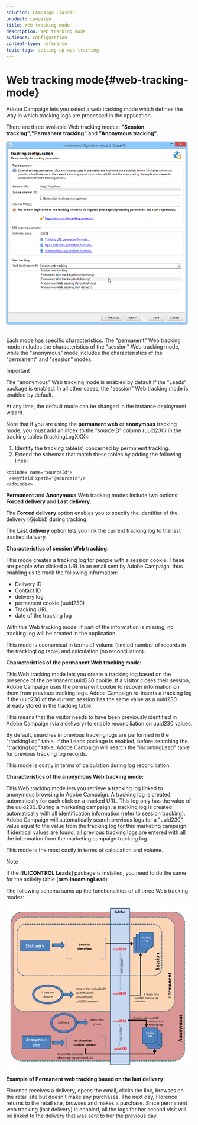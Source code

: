 ```yaml
---
solution: Campaign Classic
product: campaign
title: Web tracking mode
description: Web tracking mode
audience: configuration
content-type: reference
topic-tags: setting-up-web-tracking
---
```


# Web tracking mode{#web-tracking-mode}

Adobe Campaign lets you select a web tracking mode which defines the way in which tracking logs are processed in the application.

There are three available Web tracking modes: **"Session tracking"**,**"Permanent tracking"** and **"Anonymous tracking"**. 

![](assets/s_ncs_install_deployment_wiz_tracking_mode.png)

Each mode has specific characteristics. The "permanent" Web tracking mode includes the characteristics of the "session" Web tracking mode, while the "anonymous" mode includes the characteristics of the "permanent" and "session" modes.

>[!IMPORTANT]
>
>The "anonymous" Web tracking mode is enabled by default if the "Leads" package is enabled. In all other cases, the "session" Web tracking mode is enabled by default.
>
>At any time, the default mode can be changed in the instance deployment wizard.

Note that if you are using the **permanent web** or **anonymous** tracking mode, you must add an index to the "sourceID" column (uuid230) in the tracking tables (trackingLogXXX):

1. Identify the tracking table(s) concerned by permanent tracking.
1. Extend the schemas that match these tables by adding the following lines:

```
<dbindex name="sourceId">
 <keyfield xpath="@sourceId"/>
</dbindex>
```

**Permanent** and **Anonymous** Web tracking modes include two options: **Forced delivery** and **Last delivery**.

The **Forced delivery** option enables you to specify the identifier of the delivery (@jobid) during tracking.

The **Last delivery** option lets you link the current tracking log to the last tracked delivery.

**Characteristics of session Web tracking:**

This mode creates a tracking log for people with a session cookie. These are people who clicked a URL in an email sent by Adobe Campaign, thus enabling us to track the following information:

* Delivery ID
* Contact ID
* delivery log
* permanent cookie (uuid230)
* Tracking URL
* date of the tracking log

With this Web tracking mode, if part of the information is missing, no tracking log will be created in the application.

This mode is economical in terms of volume (limited number of records in the trackingLog table) and calculation (no reconciliation).

**Characteristics of the permanent Web tracking mode:**

This Web tracking mode lets you create a tracking log based on the presence of the permanent uuid230 cookie. If a visitor closes their session, Adobe Campaign uses the permanent cookie to recover information on them from previous tracking logs. Adobe Campaign re-inserts a tracking log if the uuid230 of the current session has the same value as a uuid230 already stored in the tracking table.

This means that the visitor needs to have been previously identified in Adobe Campaign (via a delivery) to enable reconciliation on uuid230 values.

By default, searches in previous tracking logs are performed in the "trackingLog" table. If the Leads package is enabled, before searching the "trackingLog" table, Adobe Campaign will search the "incomingLead" table for previous tracking log records.

This mode is costly in terms of calculation during log reconciliation.

**Characteristics of the anonymous Web tracking mode:**

This Web tracking mode lets you retrieve a tracking log linked to anonymous browsing in Adobe Campaign. A tracking log is created automatically for each click on a tracked URL. This log only has the value of the uuid230. During a marketing campaign, a tracking log is created automatically with all identification information (refer to session tracking). Adobe Campaign will automatically search previous logs for a "uuid230" value equal to the value from the tracking log for this marketing campaign. If identical values are found, all previous tracking logs are entered with all the information from the marketing campaign tracking log.

This mode is the most costly in terms of calculation and volume.

>[!NOTE]
>
>If the **[!UICONTROL Leads]** package is installed, you need to do the same for the activity table (**crm:incomingLead**)

The following schema sums up the functionalities of all three Web tracking modes:

![](assets/s_ncs_install_deployment_wiz_tracking_schema_mode.png)

**Example of Permanent web tracking based on the last delivery:**

Florence receives a delivery, opens the email, clicks the link, browses on the retail site but doesn't make any purchases. The next day, Florence returns to the retail site, browses and makes a purchase. Since permanent web tracking (last delivery) is enabled, all the logs for her second visit will be linked to the delivery that was sent to her the previous day.
